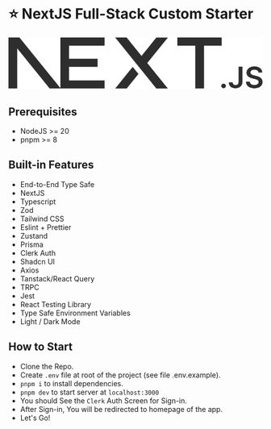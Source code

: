 # ⭐ NextJS Full-Stack Custom Starter

![Homepage](./public/next.svg)

## Prerequisites

- NodeJS >= 20
- pnpm >= 8

## Built-in Features

- End-to-End Type Safe
- NextJS
- Typescript
- Zod
- Tailwind CSS
- Eslint + Prettier
- Zustand
- Prisma
- Clerk Auth
- Shadcn UI
- Axios
- Tanstack/React Query
- TRPC
- Jest
- React Testing Library
- Type Safe Environment Variables
- Light / Dark Mode

## How to Start

- Clone the Repo.
- Create `.env` file at root of the project (see file .env.example).
- `pnpm i` to install dependencies.
- `pnpm dev` to start server at `localhost:3000`
- You should See the `Clerk` Auth Screen for Sign-in.
- After Sign-in, You will be redirected to homepage of the app.
- Let's Go!
